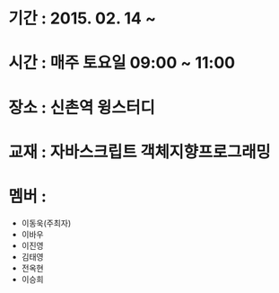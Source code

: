 # 기간 : 2015. 02. 14 ~
# 시간 : 매주 토요일 09:00 ~ 11:00 
# 장소 : 신촌역 윙스터디
# 교재 : 자바스크립트 객체지향프로그래밍
# 멤버 :
 - 이동욱(주최자)
 - 이바우
 - 이진영
 - 김태영
 - 전옥현
 - 이승희
